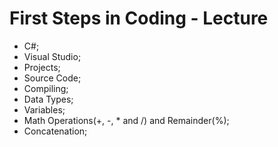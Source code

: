 # First Steps in Coding - Lecture

* C#;
* Visual Studio;
* Projects;
* Source Code;
* Compiling;
* Data Types;
* Variables;
* Math Operations(+, -, * and /) and Remainder(%);
* Concatenation;
